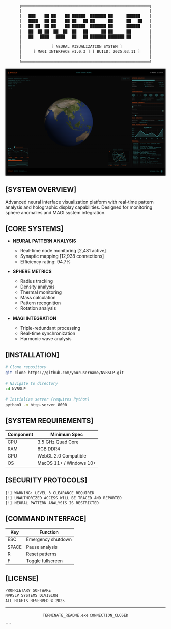 <div align="center">
  
```
╔════════════════════════════════════════════════════════╗
║                                                        ║
║   ███    ██ ██    ██ ██████  ███████ ██      ██████    ║
║   ████   ██ ██    ██ ██   ██ ██      ██      ██   ██   ║
║   ██ ██  ██ ██    ██ ██████  ███████ ██      ██████    ║
║   ██  ██ ██  ██  ██  ██   ██      ██ ██      ██        ║
║   ██   ████   ████   ██   ██ ███████ ███████ ██        ║
║                                                        ║
║             [ NEURAL VISUALIZATION SYSTEM ]            ║
║     [ MAGI INTERFACE v1.0.3 ] [ BUILD: 2025.03.11 ]    ║
║                                                        ║
╚════════════════════════════════════════════════════════╝
```
<img src="images/NVRSLP-preview.png" alt="NVRSLP Interface" width="800px"/>

</div>

## [SYSTEM OVERVIEW]

Advanced neural interface visualization platform with real-time pattern analysis and holographic display capabilities. Designed for monitoring sphere anomalies and MAGI system integration.

## [CORE SYSTEMS]

- **NEURAL PATTERN ANALYSIS**
  - Real-time node monitoring [2,481 active]
  - Synaptic mapping [12,938 connections]
  - Efficiency rating: 94.7%

- **SPHERE METRICS**
  - Radius tracking
  - Density analysis
  - Thermal monitoring
  - Mass calculation
  - Pattern recognition
  - Rotation analysis

- **MAGI INTEGRATION**
  - Triple-redundant processing
  - Real-time synchronization
  - Harmonic wave analysis

## [INSTALLATION]

```bash
# Clone repository
git clone https://github.com/yourusername/NVRSLP.git

# Navigate to directory
cd NVRSLP

# Initialize server (requires Python)
python3 -m http.server 8000
```

## [SYSTEM REQUIREMENTS]

| Component | Minimum Spec |
|-----------|-------------|
| CPU | 3.5 GHz Quad Core |
| RAM | 8GB DDR4 |
| GPU | WebGL 2.0 Compatible |
| OS | MacOS 11+ / Windows 10+ |

## [SECURITY PROTOCOLS]

```
[!] WARNING: LEVEL 3 CLEARANCE REQUIRED
[!] UNAUTHORIZED ACCESS WILL BE TRACED AND REPORTED
[!] NEURAL PATTERN ANALYSIS IS RESTRICTED
```

## [COMMAND INTERFACE]

| Key | Function |
|-----|----------|
| ESC | Emergency shutdown |
| SPACE | Pause analysis |
| R | Reset patterns |
| F | Toggle fullscreen |

## [LICENSE]

```
PROPRIETARY SOFTWARE
NVRSLP SYSTEMS DIVISION
ALL RIGHTS RESERVED © 2025
```

<div align="center">

---
`TERMINATE_README.exe`
`CONNECTION_CLOSED`

</div>
````
